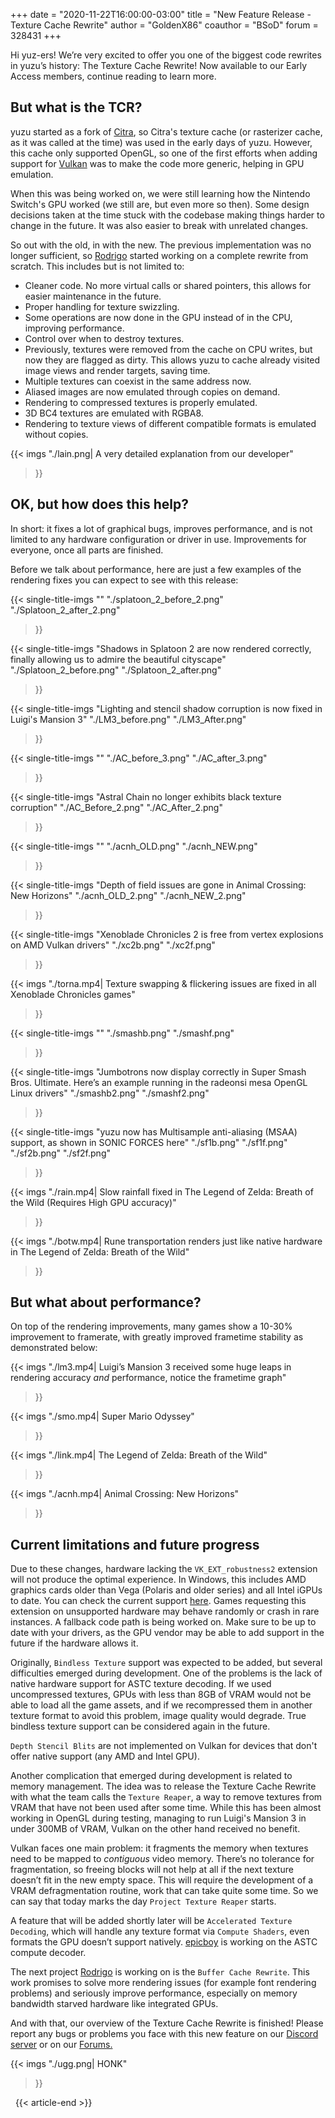 +++
date = "2020-11-22T16:00:00-03:00"
title = "New Feature Release - Texture Cache Rewrite"
author = "GoldenX86"
coauthor = "BSoD"
forum = 328431
+++

Hi yuz-ers! We’re very excited to offer you one of the biggest code rewrites in yuzu’s history: The Texture Cache Rewrite! Now available to our Early Access members, continue reading to learn more.

<!--more-->

## But what is the TCR?

yuzu started as a fork of [Citra](https://github.com/citra-emu/citra), so Citra's texture cache (or rasterizer cache, as it was called at the time) was used in the early days of yuzu. However, this cache only supported OpenGL, so one of the first efforts when adding support for [Vulkan](https://yuzu-mirror.github.io/entry/yuzu-vulkan/) was to make the code more generic, helping in GPU emulation.

When this was being worked on, we were still learning how the Nintendo Switch's GPU worked (we still are, but even more so then). Some design decisions taken at the time stuck with the codebase making things harder to change in the future. It was also easier to break with unrelated changes.

So out with the old, in with the new. The previous implementation was no longer sufficient, so [Rodrigo](https://github.com/ReinUsesLisp) started working on a complete rewrite from scratch. This includes but is not limited to:

- Cleaner code. No more virtual calls or shared pointers, this allows for easier maintenance in the future.
- Proper handling for texture swizzling.
- Some operations are now done in the GPU instead of in the CPU, improving performance.
- Control over when to destroy textures.
- Previously, textures were removed from the cache on CPU writes, but now they are flagged as dirty. This allows yuzu to cache already visited image views and render targets, saving time.
- Multiple textures can coexist in the same address now.
- Aliased images are now emulated through copies on demand.
- Rendering to compressed textures is properly emulated.
- 3D BC4 textures are emulated with RGBA8.
- Rendering to texture views of different compatible formats is emulated without copies.

{{< imgs
    "./lain.png| A very detailed explanation from our developer"
  >}}

## OK, but how does this help?

In short: it fixes a lot of graphical bugs, improves performance, and is not limited to any hardware configuration or driver in use. Improvements for everyone, once all parts are finished.

Before we talk about performance, here are just a few examples of the rendering fixes you can expect to see with this release:

{{< single-title-imgs
    ""
    "./splatoon_2_before_2.png"
    "./Splatoon_2_after_2.png"
  >}}

{{< single-title-imgs
    "Shadows in Splatoon 2 are now rendered correctly, finally allowing us to admire the beautiful cityscape"
    "./Splatoon_2_before.png"
    "./Splatoon_2_after.png"
  >}}

{{< single-title-imgs
    "Lighting and stencil shadow corruption is now fixed in Luigi's Mansion 3"
    "./LM3_before.png"
    "./LM3_After.png"
  >}}

{{< single-title-imgs
    ""
    "./AC_before_3.png"
    "./AC_after_3.png"
  >}}

{{< single-title-imgs
    "Astral Chain no longer exhibits black texture corruption"
    "./AC_Before_2.png"
    "./AC_After_2.png"
  >}}
 
{{< single-title-imgs
    ""
    "./acnh_OLD.png"
    "./acnh_NEW.png"
  >}}
 
{{< single-title-imgs
    "Depth of field issues are gone in Animal Crossing: New Horizons"
    "./acnh_OLD_2.png"
    "./acnh_NEW_2.png"
  >}}

{{< single-title-imgs
    "Xenoblade Chronicles 2 is free from vertex explosions on AMD Vulkan drivers"
    "./xc2b.png"
    "./xc2f.png"
  >}}
  
{{< imgs
    "./torna.mp4| Texture swapping & flickering issues are fixed in all Xenoblade Chronicles games"
  >}}
  
{{< single-title-imgs
    ""
    "./smashb.png"
    "./smashf.png"
  >}}  

{{< single-title-imgs
    "Jumbotrons now display correctly in Super Smash Bros. Ultimate. Here’s an example running in the radeonsi mesa OpenGL Linux drivers"
    "./smashb2.png"
    "./smashf2.png"
  >}}

{{< single-title-imgs
    "yuzu now has Multisample anti-aliasing (MSAA) support, as shown in SONIC FORCES here"
    "./sf1b.png"
    "./sf1f.png"
    "./sf2b.png"
    "./sf2f.png"
  >}}
  
{{< imgs
    "./rain.mp4| Slow rainfall fixed in The Legend of Zelda: Breath of the Wild (Requires High GPU accuracy)"
  >}}
  
{{< imgs
    "./botw.mp4| Rune transportation renders just like native hardware in The Legend of Zelda: Breath of the Wild"
  >}}
  
## But what about performance?

On top of the rendering improvements, many games show a 10-30% improvement to framerate, with greatly improved frametime stability as demonstrated below:
  
{{< imgs
    "./lm3.mp4| Luigi’s Mansion 3 received some huge leaps in rendering accuracy *and* performance, notice the frametime graph"
  >}}

{{< imgs
    "./smo.mp4| Super Mario Odyssey"
  >}}

{{< imgs
    "./link.mp4| The Legend of Zelda: Breath of the Wild"
  >}}

{{< imgs
    "./acnh.mp4| Animal Crossing: New Horizons"
  >}}

## Current limitations and future progress

Due to these changes, hardware lacking the `VK_EXT_robustness2` extension will not produce the optimal experience. In Windows, this includes AMD graphics cards older than Vega (Polaris and older series) and all Intel iGPUs to date. You can check the current support [here](http://vulkan.gpuinfo.org/listdevicescoverage.php?extension=VK_EXT_robustness2&platform=windows). Games requesting this extension on unsupported hardware may behave randomly or crash in rare instances. A fallback code path is being worked on. Make sure to be up to date with your drivers, as the GPU vendor may be able to add support in the future if the hardware allows it.

Originally, `Bindless Texture` support was expected to be added, but several difficulties emerged during development. One of the problems is the lack of native hardware support for ASTC texture decoding. If we used uncompressed textures, GPUs with less than 8GB of VRAM would not be able to load all the game assets, and if we recompressed them in another texture format to avoid this problem, image quality would degrade. True bindless texture support can be considered again in the future.

`Depth Stencil Blits` are not implemented on Vulkan for devices that don't offer native support (any AMD and Intel GPU).

Another complication that emerged during development is related to memory management. The idea was to release the Texture Cache Rewrite with what the team calls the `Texture Reaper`, a way to remove textures from VRAM that have not been used after some time. While this has been almost working in OpenGL during testing, managing to run Luigi's Mansion 3 in under 300MB of VRAM, Vulkan on the other hand received no benefit.

Vulkan faces one main problem: it fragments the memory when textures need to be mapped to *contiguous* video memory. There’s no tolerance for fragmentation, so freeing blocks will not help at all if the next texture doesn’t fit in the new empty space. This will require the development of a VRAM defragmentation routine, work that can take quite some time. So we can say that today marks the day `Project Texture Reaper` starts.

A feature that will be added shortly later will be `Accelerated Texture Decoding`, which will handle any texture format via `Compute Shaders`, even formats the GPU doesn’t support natively. [epicboy](https://github.com/ameerj) is working on the ASTC compute decoder.

The next project [Rodrigo](https://github.com/ReinUsesLisp) is working on is the `Buffer Cache Rewrite`. This work promises to solve more rendering issues (for example font rendering problems) and seriously improve performance, especially on memory bandwidth starved hardware like integrated GPUs.

And with that, our overview of the Texture Cache Rewrite is finished! Please report any bugs or problems you face with this new feature on our [Discord server](https://discord.gg/u77vRWY) or on our [Forums.](https://community.citra-emu.org/c/yuzu-support/)

{{< imgs
    "./ugg.png| HONK"
  >}}

&nbsp;
{{< article-end >}}
